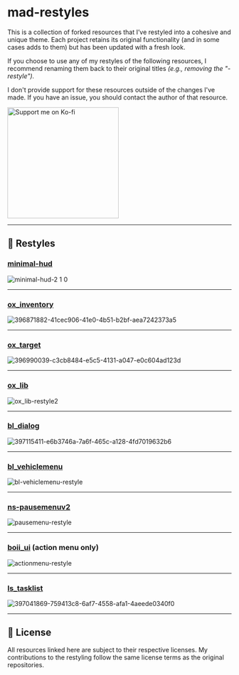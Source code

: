 # mad-restyles

This is a collection of forked resources that I’ve restyled into a cohesive and unique theme. Each project retains its original functionality (and in some cases adds to them) but has been updated with a fresh look.

If you choose to use any of my restyles of the following resources, I recommend renaming them back to their original titles *(e.g., removing the "-restyle").*

I don't provide support for these resources outside of the changes I've made. If you have an issue, you should contact the author of that resource.

<a href="https://ko-fi.com/madcap" target="_blank"><img src="https://assets-global.website-files.com/5c14e387dab576fe667689cf/64f1a9ddd0246590df69ea0b_kofi_long_button_red%25402x-p-500.png" alt="Support me on Ko-fi" width="250"></a>

---

## 🌟 Restyles

### [minimal-hud](https://github.com/ThatMadCap/minimal-hud-restyle)
![minimal-hud-2 1 0](https://github.com/user-attachments/assets/5e4ff657-8ea2-419b-bb57-9da052f871b1)

---

### [ox_inventory](https://github.com/ThatMadCap/ox_inventory-restyle)
![396871882-41cec906-41e0-4b51-b2bf-aea7242373a5](https://github.com/user-attachments/assets/de008c70-b979-4d1c-9228-67a343147d58)

---

### [ox_target](https://github.com/ThatMadCap/ox_target-restyle)
![396990039-c3cb8484-e5c5-4131-a047-e0c604ad123d](https://github.com/user-attachments/assets/abbab419-5c16-474b-a0a7-826bc98b8b07)

---

### [ox_lib](https://github.com/ThatMadCap/ox_lib-restyle)
![ox_lib-restyle2](https://github.com/user-attachments/assets/f170bec7-7e28-4d8b-b2b1-1f78dd801631)

---

### [bl_dialog](https://github.com/ThatMadCap/bl_dialog-restyle)
![397115411-e6b3746a-7a6f-465c-a128-4fd7019632b6](https://github.com/user-attachments/assets/fcf04c19-0641-4ca5-92ef-fb00a099e56c)

---

### [bl_vehiclemenu](https://github.com/ThatMadCap/bl_vehiclemenu-restyle)
![bl-vehiclemenu-restyle](https://github.com/user-attachments/assets/0c55aa18-9347-4b1e-8af1-7b0a338c5f54)

---

### [ns-pausemenuv2](https://github.com/ThatMadCap/ns-pausemenuv2-restyle)
![pausemenu-restyle](https://github.com/user-attachments/assets/059a41df-7a35-4806-bc9a-1c460a8e26ea)

---

### [boii_ui](https://github.com/ThatMadCap/boii_ui-restyle) (action menu only)
![actionmenu-restyle](https://github.com/user-attachments/assets/43729be7-a2bf-4597-8623-37b89e59a2d4)

---

### [ls_tasklist](https://github.com/ThatMadCap/ls_tasklist-restyle)
![397041869-759413c8-6af7-4558-afa1-4aeede0340f0](https://github.com/user-attachments/assets/a5190de6-aadb-4405-ac9b-69b055139951)

---

## 📜 License

All resources linked here are subject to their respective licenses. My contributions to the restyling follow the same license terms as the original repositories.

